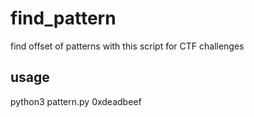 # find_pattern
find offset of patterns with this script for CTF challenges

## usage
python3 pattern.py 0xdeadbeef
